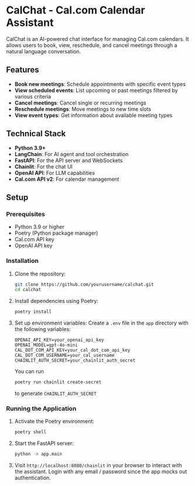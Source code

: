 # CalChat - Cal.com Calendar Assistant

CalChat is an AI-powered chat interface for managing Cal.com calendars. It allows users to book, view, reschedule, and cancel meetings through a natural language conversation.

## Features

- **Book new meetings**: Schedule appointments with specific event types
- **View scheduled events**: List upcoming or past meetings filtered by various criteria
- **Cancel meetings**: Cancel single or recurring meetings
- **Reschedule meetings**: Move meetings to new time slots
- **View event types**: Get information about available meeting types

## Technical Stack

- **Python 3.9+**
- **LangChain**: For AI agent and tool orchestration
- **FastAPI**: For the API server and WebSockets
- **Chainlit**: For the chat UI
- **OpenAI API**: For LLM capabilities
- **Cal.com API v2**: For calendar management

## Setup

### Prerequisites

- Python 3.9 or higher
- Poetry (Python package manager)
- Cal.com API key
- OpenAI API key

### Installation

1. Clone the repository:
   ```bash
   git clone https://github.com/yourusername/calchat.git
   cd calchat
   ```

2. Install dependencies using Poetry:
   ```bash
   poetry install
   ```

3. Set up environment variables:
   Create a `.env` file in the `app` directory with the following variables:
   ```
   OPENAI_API_KEY=your_openai_api_key
   OPENAI_MODEL=gpt-4o-mini
   CAL_DOT_COM_API_KEY=your_cal_dot_com_api_key
   CAL_DOT_COM_USERNAME=your_cal_username
   CHAINLIT_AUTH_SECRET=your_chainlit_auth_secret
   ```
   You can run
   ```bash
   poetry run chainlit create-secret
   ```
   to generate `CHAINLIT_AUTH_SECRET`

### Running the Application

1. Activate the Poetry environment:
   ```bash
   poetry shell
   ```

2. Start the FastAPI server:
   ```bash
   python -m app.main
   ```

4. Visit `http://localhost:8080/chainlit` in your browser to interact with the assistant. Login with any email / password since the app mocks out authentication.
